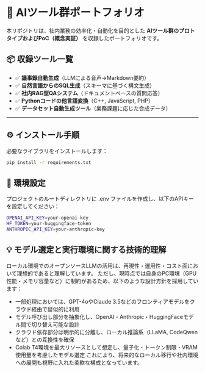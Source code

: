 # 🧠 AIツール群ポートフォリオ

本リポジトリは、社内業務の効率化・自動化を目的とした **AIツール群のプロトタイプおよびPoC（概念実証）** を収録したポートフォリオです。

## 📦 収録ツール一覧

- ✅ **議事録自動生成**（LLMによる音声→Markdown要約）
- ✅ **自然言語からのSQL生成**（スキーマに基づく構文生成）
- ✅ **社内RAG型QAシステム**（ドキュメントベースの質問応答）
- ✅ **Pythonコードの他言語変換**（C++, JavaScript, PHP）
- ✅ **データセット自動生成ツール**（業務課題に応じた合成データ）

---

## ⚙️ インストール手順

必要なライブラリをインストールします：

```bash
pip install -r requirements.txt
```

##  🔐 環境設定
プロジェクトのルートディレクトリに .env ファイルを作成し、以下のAPIキーを設定してください：
```bash
OPENAI_API_KEY=your-openai-key
HF_TOKEN=your-huggingface-token
ANTHROPIC_API_KEY=your-anthropic-key
```

##  💡 モデル選定と実行環境に関する技術的理解
ローカル環境でのオープンソースLLMの活用は、再現性・運用性・コスト面において理想的であると理解しています。
ただし、現時点では自身のPC環境（GPU性能・メモリ容量など）に制約があるため、以下のような設計方針を採用しています：
- 一部処理においては、GPT-4oやClaude 3.5などのフロンティアモデルをクラウド経由で疑似的に利用
- モデル呼び出し部分を抽象化し、OpenAI・Anthropic・HuggingFaceモデル間で切り替え可能な設計
- クラウド依存部分は明示的に分離し、ローカル推論系（LLaMA, CodeQwenなど）との互換性を確保
- Colab T4環境を最大リソースとして想定し、量子化・トークン制限・VRAM使用量を考慮したモデル選定
これにより、将来的なローカル移行や社内環境への展開も視野に入れた柔軟な構成となっています。

